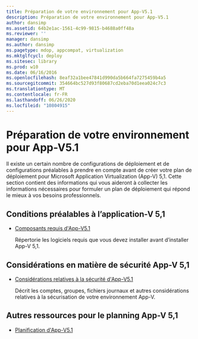 ```yaml
---
title: Préparation de votre environnement pour App-V5.1
description: Préparation de votre environnement pour App-V5.1
author: dansimp
ms.assetid: 64b2e1ac-1561-4c99-9815-b4688a0ff48a
ms.reviewer: ''
manager: dansimp
ms.author: dansimp
ms.pagetype: mdop, appcompat, virtualization
ms.mktglfcycl: deploy
ms.sitesec: library
ms.prod: w10
ms.date: 06/16/2016
ms.openlocfilehash: 8eaf32a1bee47841d990da5b664fa7275459b4a5
ms.sourcegitcommit: 354664bc527d93f80687cd2eba70d1eea024c7c3
ms.translationtype: MT
ms.contentlocale: fr-FR
ms.lasthandoff: 06/26/2020
ms.locfileid: "10804915"
---
```

# Préparation de votre environnement pour App-V5.1


Il existe un certain nombre de configurations de déploiement et de configurations préalables à prendre en compte avant de créer votre plan de déploiement pour Microsoft Application Virtualization (App-V) 5,1. Cette section contient des informations qui vous aideront à collecter les informations nécessaires pour formuler un plan de déploiement qui répond le mieux à vos besoins professionnels.

## Conditions préalables à l’application-V 5,1


-   [Composants requis d'App-V5.1](app-v-51-prerequisites.md)

    Répertorie les logiciels requis que vous devez installer avant d’installer App-V 5,1.

## Considérations en matière de sécurité App-V 5,1


-   [Considérations relatives à la sécurité d'App-V5.1](app-v-51-security-considerations.md)

    Décrit les comptes, groupes, fichiers journaux et autres considérations relatives à la sécurisation de votre environnement App-V.






## <a href="" id="other-resources-for-app-v-5-1-planning-"></a>Autres ressources pour le planning App-V 5,1


-   [Planification d'App-V5.1](planning-for-app-v-51.md)

 

 





